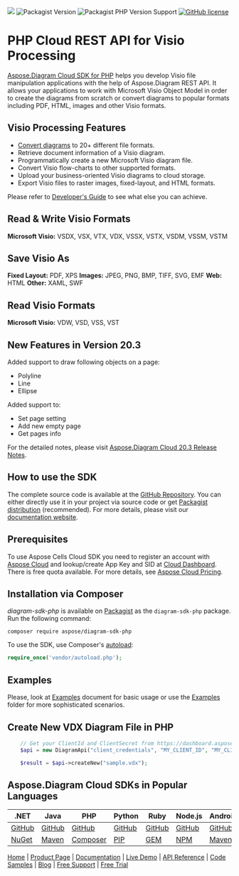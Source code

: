 ![](https://img.shields.io/badge/api-v3.0-lightgrey) ![Packagist Version](https://img.shields.io/packagist/v/aspose/diagram-sdk-php) ![Packagist PHP Version Support](https://img.shields.io/packagist/php-v/aspose/diagram-sdk-php) [![GitHub license](https://img.shields.io/github/license/aspose-diagram-cloud/aspose-Diagram-cloud-php)](https://github.com/aspose-diagram-cloud/aspose-Diagram-cloud-php/blob/master/LICENSE)

# PHP Cloud REST API for Visio Processing

[Aspose.Diagram Cloud SDK for PHP](https://products.aspose.cloud/diagram/php) helps you develop Visio file manipulation applications with the help of Aspose.Diagram REST API. It allows your applications to work with Microsoft Visio Object Model in order to create the diagrams from scratch or convert diagrams to popular formats including PDF, HTML, images and other Visio formats.

## Visio Processing Features

- [Convert diagrams](https://docs.aspose.cloud/diagram/convert-diagram-file-to-another-format/) to 20+ different file formats.
- Retrieve document information of a Visio diagram.
- Programmatically create a new Microsoft Visio diagram file.
- Convert Visio flow-charts to other supported formats.
- Upload your business-oriented Visio diagrams to cloud storage.
- Export Visio files to raster images, fixed-layout, and HTML formats.

Please refer to [Developer's Guide](https://docs.aspose.cloud/diagram/developer-guide/) to see what else you can achieve.
## Read & Write Visio Formats

**Microsoft Visio:** VSDX, VSX, VTX, VDX, VSSX, VSTX, VSDM, VSSM, VSTM

## Save Visio As

**Fixed Layout:** PDF, XPS
**Images:** JPEG, PNG, BMP, TIFF, SVG, EMF
**Web:** HTML
**Other:** XAML, SWF

## Read Visio Formats

**Microsoft Visio:** VDW, VSD, VSS, VST


## New Features in Version 20.3

Added support to draw following objects on a page:
- Polyline
- Line
- Ellipse

Added support to:
- Set page setting  
- Add new empty page
- Get pages info

For the detailed notes, please visit [Aspose.Diagram Cloud 20.3 Release Notes](https://docs.aspose.cloud/diagram/aspose-diagram-cloud-20-3-release-notes/).

## How to use the SDK

The complete source code is available at the [GitHub Repository](https://github.com/aspose-diagram-cloud/aspose-diagram-cloud-php). You can either directly use it in your project via source code or get [Packagist distribution](https://packagist.org/packages/aspose/diagram-sdk-php) (recommended). For more details, please visit our [documentation website](https://docs.aspose.cloud/diagram/).

## Prerequisites

To use Aspose Cells Cloud SDK you need to register an account with [Aspose Cloud](https://www.aspose.cloud/) and lookup/create App Key and SID at [Cloud Dashboard](https://dashboard.aspose.cloud/#/apps). There is free quota available. For more details, see [Aspose Cloud Pricing](https://purchase.aspose.cloud/pricing).

## Installation via Composer

*diagram-sdk-php* is available on [Packagist](https://packagist.org/packages/aspose/diagram-sdk-php) as the `diagram-sdk-php` package. Run the following command:

```console
composer require aspose/diagram-sdk-php
```

To use the SDK, use Composer's [autoload](https://getcomposer.org/doc/00-intro.md#autoloading):

```php
require_once('vendor/autoload.php');
```

## Examples

Please, look at [Examples](https://github.com/aspose-diagram-cloud/aspose-diagram-cloud-php/blob/master/EXAMPLES.md) document for basic usage or use the [Examples](https://github.com/aspose-diagram-cloud/aspose-diagram-cloud-php/blob/master/Examples) folder for more sophisticated scenarios.


## Create New VDX Diagram File in PHP

```php
	// Get your ClientId and ClientSecret from https://dashboard.aspose.cloud (free registration required).
	$api = new DiagramApi("client_credentials", "MY_CLIENT_ID", "MY_CLIENT_SECRET");

	$result = $api->createNew("sample.vdx");
```
## Aspose.Diagram Cloud SDKs in Popular Languages

| .NET | Java | PHP | Python | Ruby | Node.js | Android | Perl | Swift |
|---|---|---|---|---|---|---|---|---|
| [GitHub](https://github.com/aspose-diagram-cloud/aspose-diagram-cloud-dotnet) | [GitHub](https://github.com/aspose-diagram-cloud/aspose-diagram-cloud-java) | [GitHub](https://github.com/aspose-diagram-cloud/aspose-diagram-cloud-php) | [GitHub](https://github.com/aspose-diagram-cloud/aspose-diagram-cloud-python) | [GitHub](https://github.com/aspose-diagram-cloud/aspose-diagram-cloud-ruby)  | [GitHub](https://github.com/aspose-diagram-cloud/aspose-diagram-cloud-node) | [GitHub](https://github.com/aspose-diagram-cloud/aspose-diagram-cloud-android) | [GitHub](https://github.com/aspose-diagram-cloud/aspose-diagram-cloud-perl) | [GitHub](https://github.com/aspose-diagram-cloud/aspose-diagram-cloud-swift) |
| [NuGet](https://www.nuget.org/packages/Aspose.Diagram-Cloud/) | [Maven](https://repository.aspose.cloud/webapp/#/artifacts/browse/tree/General/repo/com/aspose/aspose-diagram-cloud) | [Composer](https://packagist.org/packages/aspose/diagram-sdk-php) | [PIP](https://pypi.org/project/asposediagramcloud/) | [GEM](https://rubygems.org/gems/aspose_diagram_cloud)  | [NPM](https://www.npmjs.com/package/asposediagramcloud) | [Maven](https://repository.aspose.cloud/webapp/#/artifacts/browse/tree/General/repo/com/aspose/aspose-diagram-cloud-android) |  [CPAN](https://metacpan.org/release/AsposeDiagramCloud-DiagramApi) | [POD](https://cocoapods.org/pods/AsposeDiagramCloud) |

[Home](https://www.aspose.cloud) | [Product Page](https://products.aspose.cloud/diagram/php) | [Documentation](https://docs.aspose.cloud/diagram/) | [Live Demo](https://products.aspose.app/diagram/family) | [API Reference](https://apireference.aspose.cloud/diagram/) | [Code Samples](https://github.com/aspose-diagram-cloud/aspose-diagram-cloud-php) | [Blog](https://blog.aspose.cloud/category/diagram/) | [Free Support](https://forum.aspose.cloud/c/diagram) | [Free Trial](https://dashboard.aspose.cloud/)

